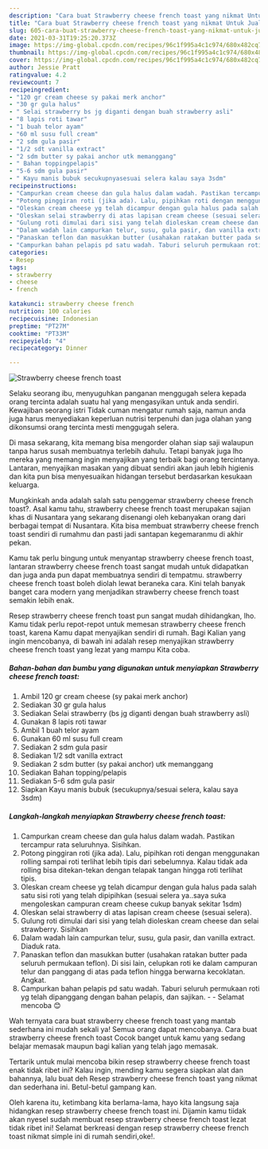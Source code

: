 ```yaml
---
description: "Cara buat Strawberry cheese french toast yang nikmat Untuk Jualan"
title: "Cara buat Strawberry cheese french toast yang nikmat Untuk Jualan"
slug: 605-cara-buat-strawberry-cheese-french-toast-yang-nikmat-untuk-jualan
date: 2021-03-31T19:25:20.373Z
image: https://img-global.cpcdn.com/recipes/96c1f995a4c1c974/680x482cq70/strawberry-cheese-french-toast-foto-resep-utama.jpg
thumbnail: https://img-global.cpcdn.com/recipes/96c1f995a4c1c974/680x482cq70/strawberry-cheese-french-toast-foto-resep-utama.jpg
cover: https://img-global.cpcdn.com/recipes/96c1f995a4c1c974/680x482cq70/strawberry-cheese-french-toast-foto-resep-utama.jpg
author: Jessie Pratt
ratingvalue: 4.2
reviewcount: 7
recipeingredient:
- "120 gr cream cheese sy pakai merk anchor"
- "30 gr gula halus"
- " Selai strawberry bs jg diganti dengan buah strawberry asli"
- "8 lapis roti tawar"
- "1 buah telor ayam"
- "60 ml susu full cream"
- "2 sdm gula pasir"
- "1/2 sdt vanilla extract"
- "2 sdm butter sy pakai anchor utk memanggang"
- " Bahan toppingpelapis"
- "5-6 sdm gula pasir"
- " Kayu manis bubuk secukupnyasesuai selera kalau saya 3sdm"
recipeinstructions:
- "Campurkan cream cheese dan gula halus dalam wadah. Pastikan tercampur rata seluruhnya. Sisihkan."
- "Potong pinggiran roti (jika ada). Lalu, pipihkan roti dengan menggunakan rolling sampai roti terlihat lebih tipis dari sebelumnya. Kalau tidak ada rolling bisa ditekan-tekan dengan telapak tangan hingga roti terlihat tipis."
- "Oleskan cream cheese yg telah dicampur dengan gula halus pada salah satu sisi roti yang telah dipipihkan (sesuai selera ya..saya suka mengoleskan campuran cream cheese cukup banyak sekitar 1sdm)"
- "Oleskan selai strawberry di atas lapisan cream cheese (sesuai selera)."
- "Gulung roti dimulai dari sisi yang telah dioleskan cream cheese dan selai strawberry. Sisihkan"
- "Dalam wadah lain campurkan telur, susu, gula pasir, dan vanilla extract. Diaduk rata."
- "Panaskan teflon dan masukkan butter (usahakan ratakan butter pada seluruh permukaan teflon). Di sisi lain, celupkan roti ke dalam campuran telur dan panggang di atas pada teflon hingga berwarna kecoklatan. Angkat."
- "Campurkan bahan pelapis pd satu wadah. Taburi seluruh permukaan roti yg telah dipanggang dengan bahan pelapis, dan sajikan.  Selamat mencoba 😊"
categories:
- Resep
tags:
- strawberry
- cheese
- french

katakunci: strawberry cheese french 
nutrition: 100 calories
recipecuisine: Indonesian
preptime: "PT27M"
cooktime: "PT33M"
recipeyield: "4"
recipecategory: Dinner

---
```



![Strawberry cheese french toast](https://img-global.cpcdn.com/recipes/96c1f995a4c1c974/680x482cq70/strawberry-cheese-french-toast-foto-resep-utama.jpg)

Selaku seorang ibu, menyuguhkan panganan menggugah selera kepada orang tercinta adalah suatu hal yang mengasyikan untuk anda sendiri. Kewajiban seorang istri Tidak cuman mengatur rumah saja, namun anda juga harus menyediakan keperluan nutrisi terpenuhi dan juga olahan yang dikonsumsi orang tercinta mesti menggugah selera.

Di masa  sekarang, kita memang bisa mengorder olahan siap saji walaupun tanpa harus susah membuatnya terlebih dahulu. Tetapi banyak juga lho mereka yang memang ingin menyajikan yang terbaik bagi orang tercintanya. Lantaran, menyajikan masakan yang dibuat sendiri akan jauh lebih higienis dan kita pun bisa menyesuaikan hidangan tersebut berdasarkan kesukaan keluarga. 



Mungkinkah anda adalah salah satu penggemar strawberry cheese french toast?. Asal kamu tahu, strawberry cheese french toast merupakan sajian khas di Nusantara yang sekarang disenangi oleh kebanyakan orang dari berbagai tempat di Nusantara. Kita bisa membuat strawberry cheese french toast sendiri di rumahmu dan pasti jadi santapan kegemaranmu di akhir pekan.

Kamu tak perlu bingung untuk menyantap strawberry cheese french toast, lantaran strawberry cheese french toast sangat mudah untuk didapatkan dan juga anda pun dapat membuatnya sendiri di tempatmu. strawberry cheese french toast boleh diolah lewat beraneka cara. Kini telah banyak banget cara modern yang menjadikan strawberry cheese french toast semakin lebih enak.

Resep strawberry cheese french toast pun sangat mudah dihidangkan, lho. Kamu tidak perlu repot-repot untuk memesan strawberry cheese french toast, karena Kamu dapat menyajikan sendiri di rumah. Bagi Kalian yang ingin mencobanya, di bawah ini adalah resep menyajikan strawberry cheese french toast yang lezat yang mampu Kita coba.

<!--inarticleads1-->

##### Bahan-bahan dan bumbu yang digunakan untuk menyiapkan Strawberry cheese french toast:

1. Ambil 120 gr cream cheese (sy pakai merk anchor)
1. Sediakan 30 gr gula halus
1. Sediakan  Selai strawberry (bs jg diganti dengan buah strawberry asli)
1. Gunakan 8 lapis roti tawar
1. Ambil 1 buah telor ayam
1. Gunakan 60 ml susu full cream
1. Sediakan 2 sdm gula pasir
1. Sediakan 1/2 sdt vanilla extract
1. Sediakan 2 sdm butter (sy pakai anchor) utk memanggang
1. Sediakan  Bahan topping/pelapis
1. Sediakan 5-6 sdm gula pasir
1. Siapkan  Kayu manis bubuk (secukupnya/sesuai selera, kalau saya 3sdm)




<!--inarticleads2-->

##### Langkah-langkah menyiapkan Strawberry cheese french toast:

1. Campurkan cream cheese dan gula halus dalam wadah. Pastikan tercampur rata seluruhnya. Sisihkan.
1. Potong pinggiran roti (jika ada). Lalu, pipihkan roti dengan menggunakan rolling sampai roti terlihat lebih tipis dari sebelumnya. Kalau tidak ada rolling bisa ditekan-tekan dengan telapak tangan hingga roti terlihat tipis.
1. Oleskan cream cheese yg telah dicampur dengan gula halus pada salah satu sisi roti yang telah dipipihkan (sesuai selera ya..saya suka mengoleskan campuran cream cheese cukup banyak sekitar 1sdm)
1. Oleskan selai strawberry di atas lapisan cream cheese (sesuai selera).
1. Gulung roti dimulai dari sisi yang telah dioleskan cream cheese dan selai strawberry. Sisihkan
1. Dalam wadah lain campurkan telur, susu, gula pasir, dan vanilla extract. Diaduk rata.
1. Panaskan teflon dan masukkan butter (usahakan ratakan butter pada seluruh permukaan teflon). Di sisi lain, celupkan roti ke dalam campuran telur dan panggang di atas pada teflon hingga berwarna kecoklatan. Angkat.
1. Campurkan bahan pelapis pd satu wadah. Taburi seluruh permukaan roti yg telah dipanggang dengan bahan pelapis, dan sajikan. -  - Selamat mencoba 😊




Wah ternyata cara buat strawberry cheese french toast yang mantab sederhana ini mudah sekali ya! Semua orang dapat mencobanya. Cara buat strawberry cheese french toast Cocok banget untuk kamu yang sedang belajar memasak maupun bagi kalian yang telah jago memasak.

Tertarik untuk mulai mencoba bikin resep strawberry cheese french toast enak tidak ribet ini? Kalau ingin, mending kamu segera siapkan alat dan bahannya, lalu buat deh Resep strawberry cheese french toast yang nikmat dan sederhana ini. Betul-betul gampang kan. 

Oleh karena itu, ketimbang kita berlama-lama, hayo kita langsung saja hidangkan resep strawberry cheese french toast ini. Dijamin kamu tiidak akan nyesel sudah membuat resep strawberry cheese french toast lezat tidak ribet ini! Selamat berkreasi dengan resep strawberry cheese french toast nikmat simple ini di rumah sendiri,oke!.

